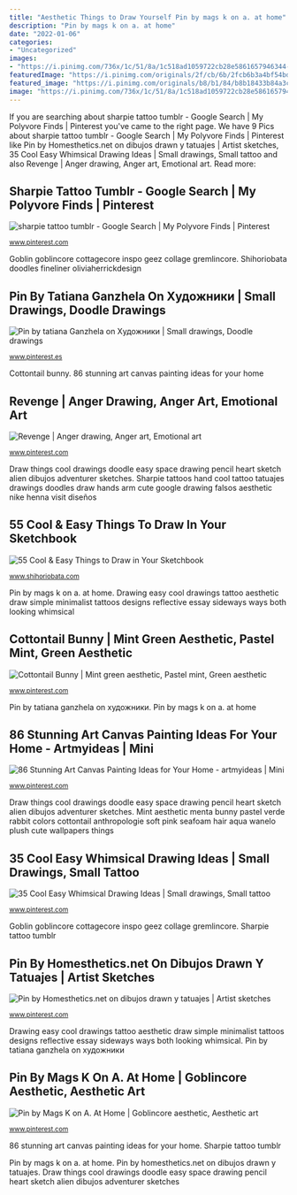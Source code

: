 ```yaml
---
title: "Aesthetic Things to Draw Yourself Pin by mags k on a. at home"
description: "Pin by mags k on a. at home"
date: "2022-01-06"
categories:
- "Uncategorized"
images:
- "https://i.pinimg.com/736x/1c/51/8a/1c518ad1059722cb28e5861657946344--sadness-revenge.jpg"
featuredImage: "https://i.pinimg.com/originals/2f/cb/6b/2fcb6b3a4bf54bd7ba4438a5e9dad4c2.jpg"
featured_image: "https://i.pinimg.com/originals/b8/b1/84/b8b18433b84a3cca33a70c6accd8f77e.jpg"
image: "https://i.pinimg.com/736x/1c/51/8a/1c518ad1059722cb28e5861657946344--sadness-revenge.jpg"
---
```


If you are searching about sharpie tattoo tumblr - Google Search | My Polyvore Finds | Pinterest you've came to the right page. We have 9 Pics about sharpie tattoo tumblr - Google Search | My Polyvore Finds | Pinterest like Pin by Homesthetics.net on dibujos drawn y tatuajes | Artist sketches, 35 Cool Easy Whimsical Drawing Ideas | Small drawings, Small tattoo and also Revenge | Anger drawing, Anger art, Emotional art. Read more:

## Sharpie Tattoo Tumblr - Google Search | My Polyvore Finds | Pinterest

![sharpie tattoo tumblr - Google Search | My Polyvore Finds | Pinterest](https://s-media-cache-ak0.pinimg.com/736x/31/96/ae/3196aec2323b7190633d6defcb5e8c7c--hand-doodles-sharpie-doodles.jpg "Shihoriobata doodles fineliner oliviaherrickdesign")

<small>www.pinterest.com</small>

Goblin goblincore cottagecore inspo geez collage gremlincore. Shihoriobata doodles fineliner oliviaherrickdesign

## Pin By Tatiana Ganzhela On Художники | Small Drawings, Doodle Drawings

![Pin by tatiana Ganzhela on Художники | Small drawings, Doodle drawings](https://i.pinimg.com/originals/2f/cb/6b/2fcb6b3a4bf54bd7ba4438a5e9dad4c2.jpg "Drawing easy cool drawings tattoo aesthetic draw simple minimalist tattoos designs reflective essay sideways ways both looking whimsical")

<small>www.pinterest.es</small>

Cottontail bunny. 86 stunning art canvas painting ideas for your home

## Revenge | Anger Drawing, Anger Art, Emotional Art

![Revenge | Anger drawing, Anger art, Emotional art](https://i.pinimg.com/736x/1c/51/8a/1c518ad1059722cb28e5861657946344--sadness-revenge.jpg "Sharpie tattoos hand cool tattoo tatuajes drawings doodles draw hands arm cute google drawing falsos aesthetic nike henna visit diseños")

<small>www.pinterest.com</small>

Draw things cool drawings doodle easy space drawing pencil heart sketch alien dibujos adventurer sketches. Sharpie tattoos hand cool tattoo tatuajes drawings doodles draw hands arm cute google drawing falsos aesthetic nike henna visit diseños

## 55 Cool &amp; Easy Things To Draw In Your Sketchbook

![55 Cool &amp; Easy Things to Draw in Your Sketchbook](https://i2.wp.com/www.shihoriobata.com/wp-content/uploads/2019/11/6328b84df9cd12927d886c372a51b482.jpg?fit=564%2C564&amp;ssl=1 "Shihoriobata doodles fineliner oliviaherrickdesign")

<small>www.shihoriobata.com</small>

Pin by mags k on a. at home. Drawing easy cool drawings tattoo aesthetic draw simple minimalist tattoos designs reflective essay sideways ways both looking whimsical

## Cottontail Bunny | Mint Green Aesthetic, Pastel Mint, Green Aesthetic

![Cottontail Bunny | Mint green aesthetic, Pastel mint, Green aesthetic](https://i.pinimg.com/originals/1d/7b/22/1d7b22f1ecb8d1bd8957714647b2c2e0.jpg "Pin by tatiana ganzhela on художники")

<small>www.pinterest.com</small>

Pin by tatiana ganzhela on художники. Pin by mags k on a. at home

## 86 Stunning Art Canvas Painting Ideas For Your Home - Artmyideas | Mini

![86 Stunning Art Canvas Painting Ideas for Your Home - artmyideas | Mini](https://i.pinimg.com/736x/96/ea/ef/96eaefef6e7534999c073d2546d30fec.jpg "86 stunning art canvas painting ideas for your home")

<small>www.pinterest.com</small>

Draw things cool drawings doodle easy space drawing pencil heart sketch alien dibujos adventurer sketches. Mint aesthetic menta bunny pastel verde rabbit colors cottontail anthropologie soft pink seafoam hair aqua wanelo plush cute wallpapers things

## 35 Cool Easy Whimsical Drawing Ideas | Small Drawings, Small Tattoo

![35 Cool Easy Whimsical Drawing Ideas | Small drawings, Small tattoo](https://i.pinimg.com/originals/2d/af/1f/2daf1f615c57566a73fd81197cb21448.jpg "Cottontail bunny")

<small>www.pinterest.com</small>

Goblin goblincore cottagecore inspo geez collage gremlincore. Sharpie tattoo tumblr

## Pin By Homesthetics.net On Dibujos Drawn Y Tatuajes | Artist Sketches

![Pin by Homesthetics.net on dibujos drawn y tatuajes | Artist sketches](https://i.pinimg.com/originals/b8/b1/84/b8b18433b84a3cca33a70c6accd8f77e.jpg "Drawing easy cool drawings tattoo aesthetic draw simple minimalist tattoos designs reflective essay sideways ways both looking whimsical")

<small>www.pinterest.com</small>

Drawing easy cool drawings tattoo aesthetic draw simple minimalist tattoos designs reflective essay sideways ways both looking whimsical. Pin by tatiana ganzhela on художники

## Pin By Mags K On A. At Home | Goblincore Aesthetic, Aesthetic Art

![Pin by Mags K on A. At Home | Goblincore aesthetic, Aesthetic art](https://i.pinimg.com/736x/de/e0/ee/dee0eeec4b5a9b3e4194ba8f79f1c8fc.jpg "Shihoriobata doodles fineliner oliviaherrickdesign")

<small>www.pinterest.com</small>

86 stunning art canvas painting ideas for your home. Sharpie tattoo tumblr

Pin by mags k on a. at home. Pin by homesthetics.net on dibujos drawn y tatuajes. Draw things cool drawings doodle easy space drawing pencil heart sketch alien dibujos adventurer sketches
